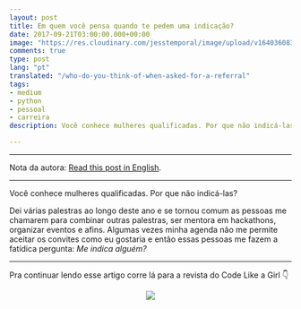 ```yaml
---
layout: post
title: Em quem você pensa quando te pedem uma indicação?
date: 2017-09-21T03:00:00.000+00:00
image: "https://res.cloudinary.com/jesstemporal/image/upload/v1640360835/covers/click-2_f4fsdc.png"
comments: true
type: post
lang: "pt"
translated: "/who-do-you-think-of-when-asked-for-a-referral"
tags:
- medium
- python
- pessoal
- carreira
description: Você conhece mulheres qualificadas. Por que não indicá-las?

---
```

---

Nota da autora: [Read this post in English](https://jtemporal.com/who-do-you-think-of-when-asked-for-a-referral/).

---

Você conhece mulheres qualificadas. Por que não indicá-las?

Dei várias palestras ao longo deste ano e se tornou comum as pessoas me chamarem para combinar outras palestras, ser mentora em hackathons, organizar eventos e afins. Algumas vezes minha agenda não me permite aceitar os convites como eu gostaria e então essas pessoas me fazem a fatídica pergunta: _Me indica alguém?_

---

Pra continuar lendo esse artigo corre lá para a revista do Code Like a Girl 👇

<center>
<a href="https://code.likeagirl.io/em-quem-voc%C3%AA-pensa-quando-te-pedem-uma-indica%C3%A7%C3%A3o-b15e047b7759">

<img src="https://res.cloudinary.com/jesstemporal/image/upload/v1640370979/clique-aqui-para-ler_zie2kp.png" />

</a>
</center>
